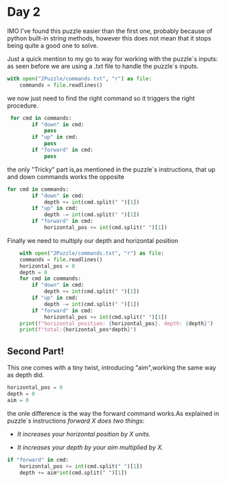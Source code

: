 # Day 2
IMO  I've found this puzzle easier than the first one, probably because of python built-in string methods, however this does not mean that it stops being quite a good one to solve.

Just a quick mention to my go to way for working with the puzzle´s inputs:
as seen before we are using a .txt file to handle the puzzle´s inputs.
```python
with open("2Puzzle/commands.txt", "r") as file:
    commands = file.readlines()
```
we now just need to find the right command so it triggers the right procedure.
```python
 for cmd in commands:
        if "down" in cmd:
            pass
        if "up" in cmd:
            pass
        if "forward" in cmd:
            pass
```
the only "Tricky" part is,as mentioned in the puzzle´s instructions, that up and down commands works the opposite
```python
for cmd in commands:
        if "down" in cmd:
            depth += int(cmd.split(" ")[1])
        if "up" in cmd:
            depth -= int(cmd.split(" ")[1])
        if "forward" in cmd:
            horizontal_pos += int(cmd.split(" ")[1])
```
Finally we need to multiply our depth and horizontal position
```python
    with open("2Puzzle/commands.txt", "r") as file:
    commands = file.readlines()
    horizontal_pos = 0
    depth = 0
    for cmd in commands:
        if "down" in cmd:
            depth += int(cmd.split(" ")[1])
        if "up" in cmd:
            depth -= int(cmd.split(" ")[1])
        if "forward" in cmd:
            horizontal_pos += int(cmd.split(" ")[1])
    print(f"horizontal position: {horizontal_pos}. depth: {depth}")
    print(f"total:{horizontal_pos*depth}")
```

## Second Part!

This one comes with a tiny twist, introducing "aim",working the same way as depth did.

```python
horizontal_pos = 0
depth = 0
aim = 0
```
the onle difference is the way the forward command works.As explained in puzzle´s instructions 
*forward X does two things:*

* *It increases your horizontal position by X units.*

* *It increases your depth by your aim multiplied by X.*

```python
if "forward" in cmd:
    horizontal_pos += int(cmd.split(" ")[1])
    depth += aim*int(cmd.split(" ")[1])
```
